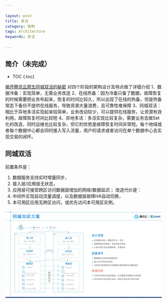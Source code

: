 ```yaml
---

layout: post
title: 多活
category: 架构
tags: Architecture
keywords: 多活

---
```


## 简介（未完成）

* TOC
{:toc}



[揭开腾讯云原生同城双活的秘密](https://mp.weixin.qq.com/s/fGpvilPyQKbLT72zOui79A) 对四个阶段的架构设计及特点做了详细介绍
1、数据冷备：实现简单，无需业务改造
2、在线热备：因为冷备只备了数据，故障恢复的时候需要把业务布起来，恢复的时间比较久，所以出现了在线的热备，但是热备常态下备份不提供在线服务，导致资源大量浪费，且可靠性难保障
3、同城双活：相比于异地多活实现起来较简单，业务改动较少，可以提供在线服务，让资源有效利用，故障恢复时间比较短
4、异地多活：多活实现比较复杂，需要业务去做Set化的改造，同时运维也比较复杂，但它的优势是故障恢复时间非常短。每个地域或者每个数据中心都会同时接入写入流量，用户的请求或者访问在单个数据中心去实现交易的闭环。

## 同城双活

前置条件是：
1. 数据服务支持实时增量同步，
2. 接入层/应用层无状态，
3. 应用层可接受跨区访问数据层增加的网络/数据延迟；
改造代价是：
1. 中间件实现自动流量调度，以及数据层故障HA自动切换，
2. 本可用区应用无跨区访问，或优先访问本可用区实例。

![](/public/upload/architecture/active_active.png)





